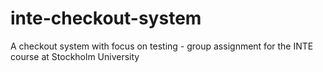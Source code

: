 # inte-checkout-system
A checkout system with focus on testing - group assignment for the INTE course at Stockholm University 
